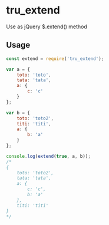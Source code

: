 # tru_extend

Use as jQuery $.extend() method

## Usage
```javascript
const extend = require('tru_extend');

var a = {
    toto: 'toto',
    tata: 'tata',
    a: {
        c: 'c'
    }
};

var b = {
    toto: 'toto2',
    titi: 'titi',
    a: {
        b: 'a'
    }
};

console.log(extend(true, a, b));
/*
{
    toto: 'toto2',
    tata: 'tata',
    a: {
        c: 'c',
        b: 'a'
    },
    titi: 'titi'
}
*/
```
